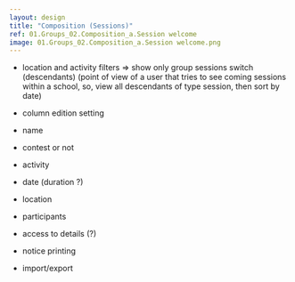 ```yaml
---
layout: design
title: "Composition (Sessions)"
ref: 01.Groups_02.Composition_a.Session welcome
image: 01.Groups_02.Composition_a.Session welcome.png
---
```


- location and activity filters
    => show only group sessions switch (descendants)
(point of view  of a user that tries to see coming sessions within a school, so, view all descendants of type session, then sort by date)

- column edition setting
- name
- contest or not
- activity
- date (duration ?)
- location
- participants
- access to details (?)

- notice printing
- import/export

